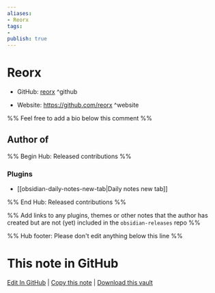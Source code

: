 ```yaml
---
aliases:
- Reorx
tags:
- 
publish: true
---
```


# Reorx

- GitHub: [reorx](https://github.com/reorx/) ^github
<!-- - Discord: `@` ^discord-->
- Website: <https://github.com/reorx> ^website
<!-- - [[Publish sites|Publish site]]: ^publish-->

%% Feel free to add a bio below this comment %%


## Author of

%% Begin Hub: Released contributions %%
### Plugins
- [[obsidian-daily-notes-new-tab|Daily notes new tab]]

%% End Hub: Released contributions %%

%% Add links to any plugins, themes or other notes that the author has created but are not (yet) included in the `obsidian-releases` repo %%

<!--
### Unlisted plugins
-->

<!--
### Others
-->

<!--
## Sponsor this author

- [[GitHub sponsors]]: [Sponsor @reorx on GitHub Sponsors](https://github.com/sponsors/reorx) ^github-sponsor
- [[Buy me a coffee]]: ^buy-me-a-coffee
- [[PayPal]]: ^paypal
- [[Patreon]]: ^patreon

-->

<!--
## Follow this author

- [[YouTube Channels|On YouTube]]: ^youtube
- Twitter: ^twitter
- ...
-->

%% Hub footer: Please don't edit anything below this line %%

# This note in GitHub

<span class="git-footer">[Edit In GitHub](https://github.dev/obsidian-community/obsidian-hub/blob/main/01%20-%20Community/People/reorx.md "git-hub-edit-note") | [Copy this note](https://raw.githubusercontent.com/obsidian-community/obsidian-hub/main/01%20-%20Community/People/reorx.md "git-hub-copy-note") | [Download this vault](https://github.com/obsidian-community/obsidian-hub/archive/refs/heads/main.zip "git-hub-download-vault") </span>
